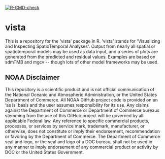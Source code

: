 <!-- badges: start -->
  [![R-CMD-check](https://github.com/ericward-noaa/vista/workflows/R-CMD-check/badge.svg)](https://github.com/ericward-noaa/vista/actions)
  <!-- badges: end -->

# vista
This is a repository for the 'vista' package in R. 'vista' stands for 'Visualizing and Inspecting SpatioTemporal Analyses'. Output from nearly all spatial or spatiotemporal models may be used as data input, and a series of plots are generated from the predicted and residual values. Examples are based on sdmTMB and mgcv -- though lots of other model frameworks may be used.

## NOAA Disclaimer

This repository is a scientific product and is not official communication of the National Oceanic and
Atmospheric Administration, or the United States Department of Commerce. All NOAA GitHub project code is
provided on an ‘as is’ basis and the user assumes responsibility for its use. Any claims against the Department of
Commerce or Department of Commerce bureaus stemming from the use of this GitHub project will be governed
by all applicable Federal law. Any reference to specific commercial products, processes, or services by service
mark, trademark, manufacturer, or otherwise, does not constitute or imply their endorsement, recommendation or
favoring by the Department of Commerce. The Department of Commerce seal and logo, or the seal and logo of a
DOC bureau, shall not be used in any manner to imply endorsement of any commercial product or activity by
DOC or the United States Government.

